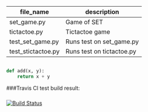 | file_name     | description  |
| ------------- |-------------|
| set_game.py      | Game of SET |
| tictactoe.py     | Tictactoe game|  
| test_set_game.py  | Runs test on  set_game.py|
| test_stictactoe.py  | Runs test on  tictactoe.py|

```python

def add(x, y):
    return x + y
```
###Travis Cl test build result:
###
[![Build Status](https://travis-ci.org/KznRkjp/tests.svg?branch=master)](https://travis-ci.org/KznRkjp/tests)
